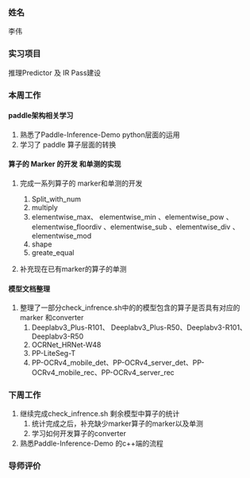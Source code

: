 ### 姓名

李伟

### 实习项目

推理Predictor 及 IR Pass建设

### 本周工作

#### paddle架构相关学习

1. 熟悉了Paddle-Inference-Demo  python层面的运用
2. 学习了 paddle 算子层面的转换

#### 算子的 Marker 的开发 和单测的实现

1. 完成一系列算子的 marker和单测的开发
   1. Split_with_num 
   2. multiply
   3.  elementwise_max、 elementwise_min 、elementwise_pow 、elementwise_floordiv 、elementwise_sub 、elementwise_div 、elementwise_mod
   4. shape
   5. greate_equal

2. 补充现在已有marker的算子的单测

#### 模型文档整理

1. 整理了一部分check_infrence.sh中的的模型包含的算子是否具有对应的marker 和converter
   1. Deeplabv3_Plus-R101、 Deeplabv3_Plus-R50、Deeplabv3-R101、Deeplabv3-R50
   2. OCRNet_HRNet-W48
   3. PP-LiteSeg-T
   4. PP-OCRv4_mobile_det、PP-OCRv4_server_det、PP-OCRv4_mobile_rec、PP-OCRv4_server_rec


### 下周工作

1. 继续完成check_infrence.sh 剩余模型中算子的统计
   1. 统计完成之后，补充缺少marker算子的marker以及单测
   1. 学习如何开发算子的converter
1. 熟悉Paddle-Inference-Demo 的c++端的流程

### 导师评价

